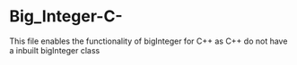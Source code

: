 # Big_Integer-C-
This file enables the functionality of bigInteger for C++ as C++ do not have a inbuilt bigInteger class
